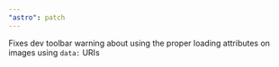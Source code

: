 ```yaml
---
"astro": patch
---
```


Fixes dev toolbar warning about using the proper loading attributes on images using `data:` URIs
